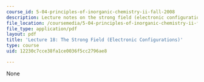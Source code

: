 ```yaml
---
course_id: 5-04-principles-of-inorganic-chemistry-ii-fall-2008
description: Lecture notes on the strong field (electronic configurations).
file_location: /coursemedia/5-04-principles-of-inorganic-chemistry-ii-fall-2008/12230c7cce38fa1ce0036f5cc2796ae8_lecture_18.pdf
file_type: application/pdf
layout: pdf
title: 'Lecture 18: The Strong Field (Electronic Configurations)'
type: course
uid: 12230c7cce38fa1ce0036f5cc2796ae8

---
```

None